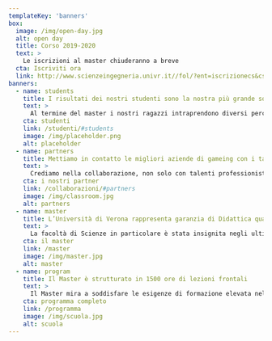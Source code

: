 ```yaml
---
templateKey: 'banners'
box:
  image: /img/open-day.jpg
  alt: open day
  title: Corso 2019-2020
  text: >
    Le iscrizioni al master chiuderanno a breve
  cta: Iscriviti ora
  link: http://www.scienzeingegneria.univr.it//fol/?ent=iscrizionecs&cs=406&aa=2019%2F2020&lang=it
banners:
  - name: students
    title: I risultati dei nostri studenti sono la nostra più grande soddisfazione
    text: >
      Al termine del master i nostri ragazzi intraprendono diversi percorsi di carriera chi all'interno di grandi company chi invece in aziende più piccole dal forte valore tecnologico. 
    cta: studenti
    link: /studenti/#students
    image: /img/placeholder.png
    alt: placeholder
  - name: partners
    title: Mettiamo in contatto le migliori aziende di gameing con i talenti di domani
    text: >
      Crediamo nella collaborazione, non solo con talenti professionisti, ma anche con le migliori aziende del settore videoludico per creare un ponte tra formazione e il mondo del lavoro.
    cta: i nostri partner
    link: /collaborazioni/#partners
    image: /img/classroom.jpg
    alt: partners
  - name: master
    title: L’Università di Verona rappresenta garanzia di Didattica qualificata, Strutture e Ricerca.
    text: >
      La facoltà di Scienze in particolare è stata insignita negli ultimi anni di numerosi riconoscimenti per qualità di insegnamenti e ricerca. E’ presente tra gli altri un indirizzo ad orientamento multimediale nell’ambito della laurea magistrale in Ingegneria e scienze informatiche.
    cta: il master
    link: /master
    image: /img/master.jpg
    alt: master
  - name: program
    title: Il Master è strutturato in 1500 ore di lezioni frontali
    text: >
      Il Master mira a soddisfare le esigenze di formazione elevata nell’ambito dello sviluppo di applicazioni videoludiche.
    cta: programma completo
    link: /programma
    image: /img/scuola.jpg
    alt: scuola
---
```

